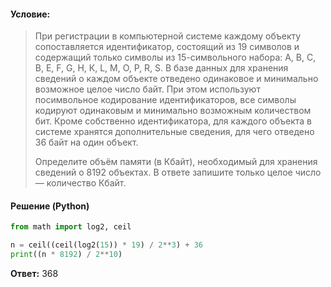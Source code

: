 #### Условие:
> При регистрации в компьютерной системе каждому объекту сопоставляется идентификатор, состоящий из 19 символов и содержащий только символы из 15-символьного набора: А, В, С, В, Е, F, G, Н, К, L, М, О, Р, R, S. В базе данных для хранения сведений о каждом объекте отведено одинаковое и минимально возможное целое число байт. При этом используют посимвольное кодирование идентификаторов, все символы кодируют одинаковым и минимально возможным количеством бит. Кроме собственно идентификатора, для каждого объекта в системе хранятся дополнительные сведения, для чего отведено 36 байт на один объект.
> 
> Определите объём памяти (в Кбайт), необходимый для хранения сведений о 8192 объектах. В ответе запишите только целое число — количество Кбайт.

#### Решение (Python)
```python
from math import log2, ceil

n = ceil((ceil(log2(15)) * 19) / 2**3) + 36
print((n * 8192) / 2**10)
```

**Ответ:** 368

